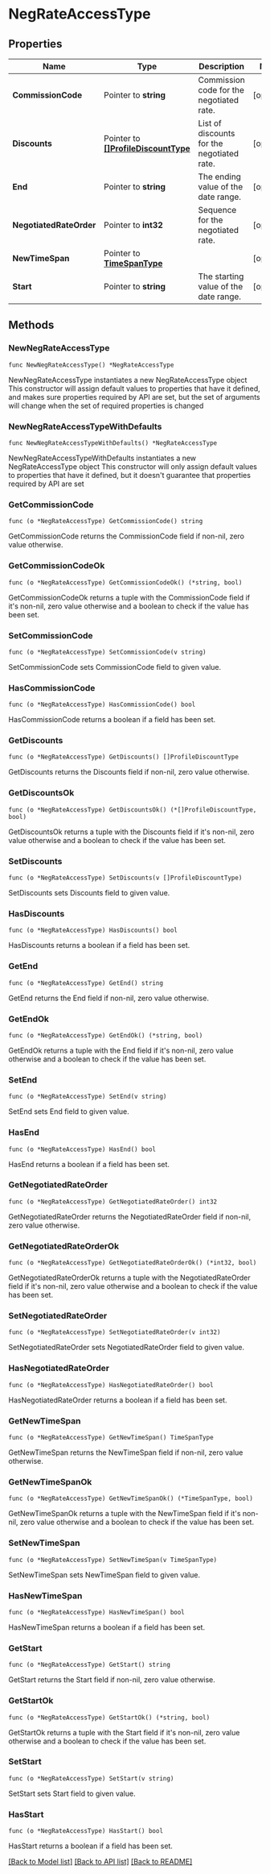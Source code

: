 # NegRateAccessType

## Properties

Name | Type | Description | Notes
------------ | ------------- | ------------- | -------------
**CommissionCode** | Pointer to **string** | Commission code for the negotiated rate. | [optional] 
**Discounts** | Pointer to [**[]ProfileDiscountType**](ProfileDiscountType.md) | List of discounts for the negotiated rate. | [optional] 
**End** | Pointer to **string** | The ending value of the date range. | [optional] 
**NegotiatedRateOrder** | Pointer to **int32** | Sequence for the negotiated rate. | [optional] 
**NewTimeSpan** | Pointer to [**TimeSpanType**](TimeSpanType.md) |  | [optional] 
**Start** | Pointer to **string** | The starting value of the date range. | [optional] 

## Methods

### NewNegRateAccessType

`func NewNegRateAccessType() *NegRateAccessType`

NewNegRateAccessType instantiates a new NegRateAccessType object
This constructor will assign default values to properties that have it defined,
and makes sure properties required by API are set, but the set of arguments
will change when the set of required properties is changed

### NewNegRateAccessTypeWithDefaults

`func NewNegRateAccessTypeWithDefaults() *NegRateAccessType`

NewNegRateAccessTypeWithDefaults instantiates a new NegRateAccessType object
This constructor will only assign default values to properties that have it defined,
but it doesn't guarantee that properties required by API are set

### GetCommissionCode

`func (o *NegRateAccessType) GetCommissionCode() string`

GetCommissionCode returns the CommissionCode field if non-nil, zero value otherwise.

### GetCommissionCodeOk

`func (o *NegRateAccessType) GetCommissionCodeOk() (*string, bool)`

GetCommissionCodeOk returns a tuple with the CommissionCode field if it's non-nil, zero value otherwise
and a boolean to check if the value has been set.

### SetCommissionCode

`func (o *NegRateAccessType) SetCommissionCode(v string)`

SetCommissionCode sets CommissionCode field to given value.

### HasCommissionCode

`func (o *NegRateAccessType) HasCommissionCode() bool`

HasCommissionCode returns a boolean if a field has been set.

### GetDiscounts

`func (o *NegRateAccessType) GetDiscounts() []ProfileDiscountType`

GetDiscounts returns the Discounts field if non-nil, zero value otherwise.

### GetDiscountsOk

`func (o *NegRateAccessType) GetDiscountsOk() (*[]ProfileDiscountType, bool)`

GetDiscountsOk returns a tuple with the Discounts field if it's non-nil, zero value otherwise
and a boolean to check if the value has been set.

### SetDiscounts

`func (o *NegRateAccessType) SetDiscounts(v []ProfileDiscountType)`

SetDiscounts sets Discounts field to given value.

### HasDiscounts

`func (o *NegRateAccessType) HasDiscounts() bool`

HasDiscounts returns a boolean if a field has been set.

### GetEnd

`func (o *NegRateAccessType) GetEnd() string`

GetEnd returns the End field if non-nil, zero value otherwise.

### GetEndOk

`func (o *NegRateAccessType) GetEndOk() (*string, bool)`

GetEndOk returns a tuple with the End field if it's non-nil, zero value otherwise
and a boolean to check if the value has been set.

### SetEnd

`func (o *NegRateAccessType) SetEnd(v string)`

SetEnd sets End field to given value.

### HasEnd

`func (o *NegRateAccessType) HasEnd() bool`

HasEnd returns a boolean if a field has been set.

### GetNegotiatedRateOrder

`func (o *NegRateAccessType) GetNegotiatedRateOrder() int32`

GetNegotiatedRateOrder returns the NegotiatedRateOrder field if non-nil, zero value otherwise.

### GetNegotiatedRateOrderOk

`func (o *NegRateAccessType) GetNegotiatedRateOrderOk() (*int32, bool)`

GetNegotiatedRateOrderOk returns a tuple with the NegotiatedRateOrder field if it's non-nil, zero value otherwise
and a boolean to check if the value has been set.

### SetNegotiatedRateOrder

`func (o *NegRateAccessType) SetNegotiatedRateOrder(v int32)`

SetNegotiatedRateOrder sets NegotiatedRateOrder field to given value.

### HasNegotiatedRateOrder

`func (o *NegRateAccessType) HasNegotiatedRateOrder() bool`

HasNegotiatedRateOrder returns a boolean if a field has been set.

### GetNewTimeSpan

`func (o *NegRateAccessType) GetNewTimeSpan() TimeSpanType`

GetNewTimeSpan returns the NewTimeSpan field if non-nil, zero value otherwise.

### GetNewTimeSpanOk

`func (o *NegRateAccessType) GetNewTimeSpanOk() (*TimeSpanType, bool)`

GetNewTimeSpanOk returns a tuple with the NewTimeSpan field if it's non-nil, zero value otherwise
and a boolean to check if the value has been set.

### SetNewTimeSpan

`func (o *NegRateAccessType) SetNewTimeSpan(v TimeSpanType)`

SetNewTimeSpan sets NewTimeSpan field to given value.

### HasNewTimeSpan

`func (o *NegRateAccessType) HasNewTimeSpan() bool`

HasNewTimeSpan returns a boolean if a field has been set.

### GetStart

`func (o *NegRateAccessType) GetStart() string`

GetStart returns the Start field if non-nil, zero value otherwise.

### GetStartOk

`func (o *NegRateAccessType) GetStartOk() (*string, bool)`

GetStartOk returns a tuple with the Start field if it's non-nil, zero value otherwise
and a boolean to check if the value has been set.

### SetStart

`func (o *NegRateAccessType) SetStart(v string)`

SetStart sets Start field to given value.

### HasStart

`func (o *NegRateAccessType) HasStart() bool`

HasStart returns a boolean if a field has been set.


[[Back to Model list]](../README.md#documentation-for-models) [[Back to API list]](../README.md#documentation-for-api-endpoints) [[Back to README]](../README.md)



